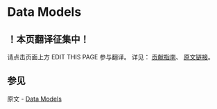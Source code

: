 # Data Models

## ！本页翻译征集中！

请点击页面上方 EDIT THIS PAGE 参与翻译。
详见：
[贡献指南]( https://github.com/JinMuInfo/MongoDB-Manual-zh/blob/master/CONTRIBUTING.md )、
[原文链接](  https://docs.mongodb.com/manual/data-modeling/  )。

## 参见

原文 - [Data Models]( https://docs.mongodb.com/manual/data-modeling/ )

